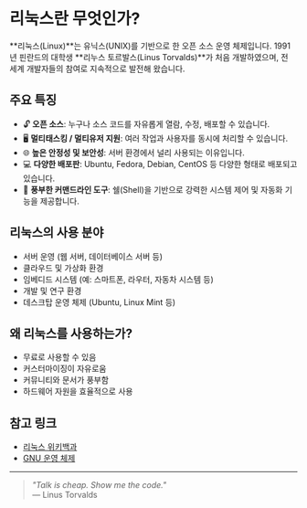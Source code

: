 # 리눅스란 무엇인가?

**리눅스(Linux)**는 유닉스(UNIX)를 기반으로 한 오픈 소스 운영 체제입니다. 1991년 핀란드의 대학생 **리누스 토르발스(Linus Torvalds)**가 처음 개발하였으며, 전 세계 개발자들의 참여로 지속적으로 발전해 왔습니다.

## 주요 특징

- 🔓 **오픈 소스**: 누구나 소스 코드를 자유롭게 열람, 수정, 배포할 수 있습니다.
- 🖥️ **멀티태스킹 / 멀티유저 지원**: 여러 작업과 사용자를 동시에 처리할 수 있습니다.
- 🌐 **높은 안정성 및 보안성**: 서버 환경에서 널리 사용되는 이유입니다.
- 💻 **다양한 배포판**: Ubuntu, Fedora, Debian, CentOS 등 다양한 형태로 배포되고 있습니다.
- 🧰 **풍부한 커맨드라인 도구**: 쉘(Shell)을 기반으로 강력한 시스템 제어 및 자동화 기능을 제공합니다.

## 리눅스의 사용 분야

- 서버 운영 (웹 서버, 데이터베이스 서버 등)
- 클라우드 및 가상화 환경
- 임베디드 시스템 (예: 스마트폰, 라우터, 자동차 시스템 등)
- 개발 및 연구 환경
- 데스크탑 운영 체제 (Ubuntu, Linux Mint 등)

## 왜 리눅스를 사용하는가?

- 무료로 사용할 수 있음
- 커스터마이징이 자유로움
- 커뮤니티와 문서가 풍부함
- 하드웨어 자원을 효율적으로 사용

## 참고 링크

- [리눅스 위키백과](https://ko.wikipedia.org/wiki/%EB%A6%AC%EB%88%85%EC%8A%A4)
- [GNU 운영 체제](https://www.gnu.org/gnu/linux-and-gnu.ko.html)

---

> _"Talk is cheap. Show me the code."_  
> — Linus Torvalds
